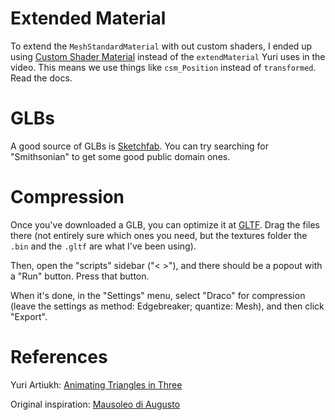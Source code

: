 # Extended Material
To extend the `MeshStandardMaterial` with out custom shaders, I ended up
using [Custom Shader Material](https://github.com/FarazzShaikh/THREE-CustomShaderMaterial/tree/main) instead of the `extendMaterial` Yuri
uses in the video. This means we use things like `csm_Position` instead of 
`transformed`. Read the docs.

# GLBs
A good source of GLBs is [Sketchfab](https://sketchfab.com/). You can try searching for "Smithsonian" to get some good public domain ones.

# Compression
Once you've downloaded a GLB, you can optimize it at [GLTF](https://gltf.report). Drag the files there (not entirely sure which ones you need, but the textures folder the `.bin` and the `.gltf` are what I've been using).

Then, open the "scripts" sidebar ("< >"), and there should be a popout with a "Run" button. Press that button.

When it's done, in the "Settings" menu, select "Draco" for compression (leave the settings as method: Edgebreaker; quantize: Mesh), and then click "Export".

# References
Yuri Artiukh: [Animating Triangles in Three](https://www.youtube.com/live/frgmk0Wu76A?si=u0CfwkGJTil4KhcE)

Original inspiration: [Mausoleo di Augusto](http://experience.mausoleodiaugusto.it/en/chapter-03)